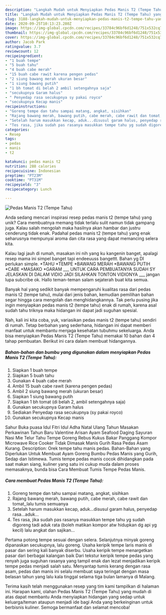 ```yaml
---
description: "Langkah Mudah untuk Menyiapkan Pedas Manis T2 (Tempe Tahu) yang Enak"
title: "Langkah Mudah untuk Menyiapkan Pedas Manis T2 (Tempe Tahu) yang Enak"
slug: 3188-langkah-mudah-untuk-menyiapkan-pedas-manis-t2-tempe-tahu-yang-enak
date: 2020-09-25T10:13:23.280Z
image: https://img-global.cpcdn.com/recipes/33784c96bf6d1248/751x532cq70/pedas-manis-t2-tempe-tahu-foto-resep-utama.jpg
thumbnail: https://img-global.cpcdn.com/recipes/33784c96bf6d1248/751x532cq70/pedas-manis-t2-tempe-tahu-foto-resep-utama.jpg
cover: https://img-global.cpcdn.com/recipes/33784c96bf6d1248/751x532cq70/pedas-manis-t2-tempe-tahu-foto-resep-utama.jpg
author: Jacob Park
ratingvalue: 3.7
reviewcount: 12
recipeingredient:
- "1 buah tempe"
- "5 buah tahu"
- "4 buah cabe merah"
- "15 buah cabe rawit karena pengen pedas"
- "2 siung bawang merah ukuran besar"
- "1 siung bawang putih"
- "1 bh tomat di belah 2 ambil setengahnya saja"
- "secukupnya Garam halus"
- " Penyedap rasa secukupnya sy pakai royco"
- "secukupnya Kecap manis"
recipeinstructions:
- "Goreng tempe dan tahu sampai matang, angkat, sisihkan"
- "Rajang bawang merah, bawang putih, cabe merah, cabe rawit dan tomat,,lalu tumis semuanya"
- "Setelah harum masukkan kecap, aduk...disusul garam halus, penyedap rasa...aduk..."
- "Tes rasa, jika sudah pas rasanya masukkan tempe tahu yg sudah digoreng tadi aduk rata (boleh matikan kompor atw hidupkan dg api yg kecil) lalu angkat dan sajikan..."
categories:
- Resep
tags:
- pedas
- manis
- t2

katakunci: pedas manis t2 
nutrition: 288 calories
recipecuisine: Indonesian
preptime: "PT23M"
cooktime: "PT31M"
recipeyield: "3"
recipecategory: Lunch

---
```



![Pedas Manis T2 (Tempe Tahu)](https://img-global.cpcdn.com/recipes/33784c96bf6d1248/751x532cq70/pedas-manis-t2-tempe-tahu-foto-resep-utama.jpg)

Anda sedang mencari inspirasi resep pedas manis t2 (tempe tahu) yang unik? Cara membuatnya memang tidak terlalu sulit namun tidak gampang juga. Kalau salah mengolah maka hasilnya akan hambar dan justru cenderung tidak enak. Padahal pedas manis t2 (tempe tahu) yang enak seharusnya mempunyai aroma dan cita rasa yang dapat memancing selera kita.

Kalau lagi jauh di rumah, masakan ini nih yang ku kangenin banget, apalagi resep mama ini simpel banget tapi endeeuuss bangettt. Bahan yg DI perlukan simple. *TAHU *TEMPE *BAWANG MERAH *BAWANG PUTIH *CABE *MASAKO *GARAM ___ UNTUK CARA PEMBUATANYA SUDAH SY JELASKAN DI DALAM VIDIO JADI SILAHKAN TONTON VIDIONYA ___ jangan lupa subcribe ok. Hallo teman-teman salam sejaterah buat kita semua.

Banyak hal yang sedikit banyak mempengaruhi kualitas rasa dari pedas manis t2 (tempe tahu), mulai dari jenis bahan, kemudian pemilihan bahan segar hingga cara mengolah dan menghidangkannya. Tak perlu pusing jika ingin menyiapkan pedas manis t2 (tempe tahu) enak di rumah, karena asal sudah tahu triknya maka hidangan ini dapat jadi suguhan spesial.


Nah, kali ini kita coba, yuk, variasikan pedas manis t2 (tempe tahu) sendiri di rumah. Tetap berbahan yang sederhana, hidangan ini dapat memberi manfaat untuk membantu menjaga kesehatan tubuhmu sekeluarga. Anda bisa menyiapkan Pedas Manis T2 (Tempe Tahu) memakai 10 bahan dan 4 tahap pembuatan. Berikut ini cara dalam membuat hidangannya.

<!--inarticleads1-->

##### Bahan-bahan dan bumbu yang digunakan dalam menyiapkan Pedas Manis T2 (Tempe Tahu):

1. Siapkan 1 buah tempe
1. Siapkan 5 buah tahu
1. Gunakan 4 buah cabe merah
1. Ambil 15 buah cabe rawit (karena pengen pedas)
1. Ambil 2 siung bawang merah (ukuran besar)
1. Siapkan 1 siung bawang putih
1. Siapkan 1 bh tomat (di belah 2, ambil setengahnya saja)
1. Gunakan secukupnya Garam halus
1. Sediakan  Penyedap rasa secukupnya (sy pakai royco)
1. Gunakan secukupnya Kecap manis


Sahur Buka puasa Idul Fitri Idul Adha Natal Ulang Tahun Masakan Perkawinan Tahun Baru Valentine Arisan Ayam Seafood Daging Sayuran Nasi Mie Telur Tahu Tempe Goreng Rebus Kukus Bakar Panggang Kompor Microwave Rice Cooker Tidak Dimasak Manis Gurih Rasa Pedas Asam Kurang. Description: Orek tempe tahu manis pedas. Bahan-Bahan yang Diperlukan Untuk Membuat Ayam Goreng Bumbu Pedas Manis yang Gurih, Sedap dan Istimewa. Tumis tempe pedas manis cocok dihidangkan pada saat makan siang, kuliner yang satu ini cukup muda dalam proses memasaknya, bunda bisa Cara Membuat Tumis Tempe Pedas Manis. 

<!--inarticleads2-->

##### Cara membuat Pedas Manis T2 (Tempe Tahu):

1. Goreng tempe dan tahu sampai matang, angkat, sisihkan
1. Rajang bawang merah, bawang putih, cabe merah, cabe rawit dan tomat,,lalu tumis semuanya
1. Setelah harum masukkan kecap, aduk...disusul garam halus, penyedap rasa...aduk...
1. Tes rasa, jika sudah pas rasanya masukkan tempe tahu yg sudah digoreng tadi aduk rata (boleh matikan kompor atw hidupkan dg api yg kecil) lalu angkat dan sajikan...


Pertama potong tempe sesuai dengan selera. Selanjutnya minyak goreng dipanaskan secukupnya, lalu goreng. Usaha keripik tempe laris manis di pasar dan sering kali banyak diserbu. Usaha keripik tempe menargetkan pasar dari berbagai kalangan baik Dari tekstur keripik tempe pedas yang renyah juga suguhan rasanya yang tampil enak dan lezat menjadikan keripik tempe pedas menjadi salah satu. Menyantap tumis kerang dengan rasa asam, pedas dan manis ini selalu membuat saya teringat dengan masa belasan tahun yang lalu kala tinggal selama tiga bulan lamanya di Malang. 

Terima kasih telah menggunakan resep yang tim kami tampilkan di halaman ini. Harapan kami, olahan Pedas Manis T2 (Tempe Tahu) yang mudah di atas dapat membantu Anda menyiapkan hidangan yang sedap untuk keluarga/teman ataupun menjadi ide bagi Anda yang berkeinginan untuk berbisnis kuliner. Semoga bermanfaat dan selamat mencoba!
